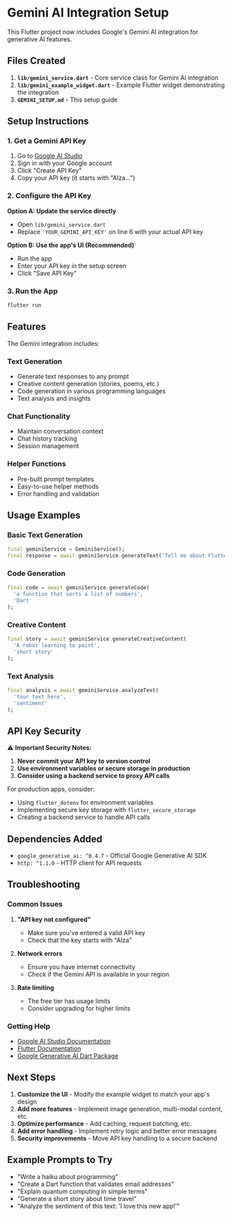 # Gemini AI Integration Setup

This Flutter project now includes Google's Gemini AI integration for generative AI features.

## Files Created

1. **`lib/gemini_service.dart`** - Core service class for Gemini AI integration
2. **`lib/gemini_example_widget.dart`** - Example Flutter widget demonstrating the integration
3. **`GEMINI_SETUP.md`** - This setup guide

## Setup Instructions

### 1. Get a Gemini API Key

1. Go to [Google AI Studio](https://makersuite.google.com/app/apikey)
2. Sign in with your Google account
3. Click "Create API Key"
4. Copy your API key (it starts with "AIza...")

### 2. Configure the API Key

**Option A: Update the service directly**

- Open `lib/gemini_service.dart`
- Replace `'YOUR_GEMINI_API_KEY'` on line 6 with your actual API key

**Option B: Use the app's UI (Recommended)**

- Run the app
- Enter your API key in the setup screen
- Click "Save API Key"

### 3. Run the App

```bash
flutter run
```

## Features

The Gemini integration includes:

### Text Generation

- Generate text responses to any prompt
- Creative content generation (stories, poems, etc.)
- Code generation in various programming languages
- Text analysis and insights

### Chat Functionality

- Maintain conversation context
- Chat history tracking
- Session management

### Helper Functions

- Pre-built prompt templates
- Easy-to-use helper methods
- Error handling and validation

## Usage Examples

### Basic Text Generation

```dart
final geminiService = GeminiService();
final response = await geminiService.generateText('Tell me about Flutter');
```

### Code Generation

```dart
final code = await geminiService.generateCode(
  'a function that sorts a list of numbers',
  'Dart'
);
```

### Creative Content

```dart
final story = await geminiService.generateCreativeContent(
  'A robot learning to paint',
  'short story'
);
```

### Text Analysis

```dart
final analysis = await geminiService.analyzeText(
  'Your text here',
  'sentiment'
);
```

## API Key Security

⚠️ **Important Security Notes:**

1. **Never commit your API key to version control**
2. **Use environment variables or secure storage in production**
3. **Consider using a backend service to proxy API calls**

For production apps, consider:

- Using `flutter_dotenv` for environment variables
- Implementing secure key storage with `flutter_secure_storage`
- Creating a backend service to handle API calls

## Dependencies Added

- `google_generative_ai: ^0.4.7` - Official Google Generative AI SDK
- `http: ^1.1.0` - HTTP client for API requests

## Troubleshooting

### Common Issues

1. **"API key not configured"**

   - Make sure you've entered a valid API key
   - Check that the key starts with "AIza"

2. **Network errors**

   - Ensure you have internet connectivity
   - Check if the Gemini API is available in your region

3. **Rate limiting**
   - The free tier has usage limits
   - Consider upgrading for higher limits

### Getting Help

- [Google AI Studio Documentation](https://ai.google.dev/docs)
- [Flutter Documentation](https://docs.flutter.dev/)
- [Google Generative AI Dart Package](https://pub.dev/packages/google_generative_ai)

## Next Steps

1. **Customize the UI** - Modify the example widget to match your app's design
2. **Add more features** - Implement image generation, multi-modal content, etc.
3. **Optimize performance** - Add caching, request batching, etc.
4. **Add error handling** - Implement retry logic and better error messages
5. **Security improvements** - Move API key handling to a secure backend

## Example Prompts to Try

- "Write a haiku about programming"
- "Create a Dart function that validates email addresses"
- "Explain quantum computing in simple terms"
- "Generate a short story about time travel"
- "Analyze the sentiment of this text: 'I love this new app!'"
